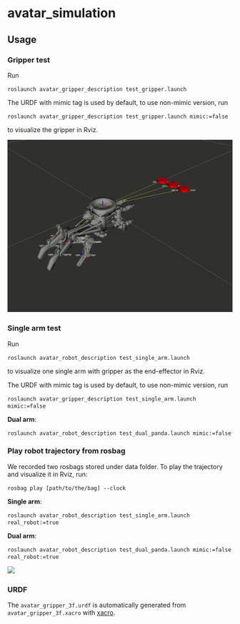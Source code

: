 # avatar_simulation

## Usage

### Gripper test
Run 
```
roslaunch avatar_gripper_description test_gripper.launch
```
The URDF with mimic tag is used by default, to use non-mimic version, run
```
roslaunch avatar_gripper_description test_gripper.launch mimic:=false
```

to visualize the gripper in Rviz.

![](https://github.com/RoboticsCollaborative/avatar_simulation/blob/master/avatar_gripper_sim.gif)

### Single arm test
Run

```
roslaunch avatar_robot_description test_single_arm.launch
```

to visualize one single arm with gripper as the end-effector in Rviz.

The URDF with mimic tag is used by default, to use non-mimic version, run
```
roslaunch avatar_gripper_description test_single_arm.launch mimic:=false
```

**Dual arm**: 

```
roslaunch avatar_robot_description test_dual_panda.launch mimic:=false
```


### Play robot trajectory from rosbag

We recorded two rosbags stored under data folder. To play the trajectory and visualize it in Rviz, run:

```
rosbag play [path/to/the/bag] --clock
```

**Single arm**:

```
roslaunch avatar_robot_description test_single_arm.launch real_robot:=true
```

**Dual arm**: 

```
roslaunch avatar_robot_description test_dual_panda.launch mimic:=false real_robot:=true
```

![](https://github.com/RoboticsCollaborative/avatar_simulation/blob/master/avatar_robot_sim.gif)

### URDF

The `avatar_gripper_3f.urdf` is automatically generated from `avatar_gripper_3f.xacro` with [xacro](http://wiki.ros.org/xacro).

